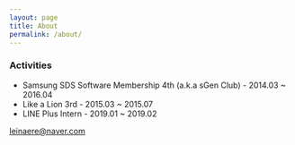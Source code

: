 ```yaml
---
layout: page
title: About
permalink: /about/
---
```


### Activities

* Samsung SDS Software Membership 4th (a.k.a sGen Club) - 2014.03 ~ 2016.04
* Like a Lion 3rd - 2015.03 ~ 2015.07
* LINE Plus Intern - 2019.01 ~ 2019.02

[leinaere@naver.com](mailto:leinaere@naver.com)
